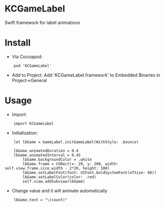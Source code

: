 # KCGameLabel
Swift framework for label animations


# Install
- Via Cocoapod:
```
	pod 'KCGameLabel'
```

- Add to Project:
	Add 'KCGameLabel.framework' to Embedded Binaries in Project->General

# Usage
- Import: 
```
	import KCGameLabel
```

- Initialization:
```
	let lbGame = GameLabel.initGameLabel(WithStyle: .bounce)
	
	lbGame.animatedDuration = 0.4
	lbGame.animatedInterval = 0.45
    	lbGame.backgroundColor = .white
    	lbGame.frame = CGRect(x: 20, y: 200, width: self.view.frame.size.width - 2*20, height: 100)
    	lbGame.setLabelFont(font: UIFont.boldSystemFont(ofSize: 60))
    	lbGame.setLabelColor(color: .red)
    	self.view.addSubview(lbGame)
```

- Change value and it will animate automatically
```
	lbGame.text = "\(count)"
```

